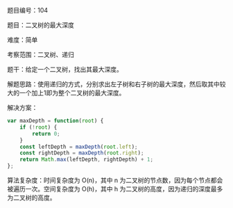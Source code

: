 题目编号：104

题目：二叉树的最大深度

难度：简单

考察范围：二叉树、递归

题干：给定一个二叉树，找出其最大深度。

解题思路：使用递归的方式，分别求出左子树和右子树的最大深度，然后取其中较大的一个加上1即为整个二叉树的最大深度。

解决方案：

```javascript
var maxDepth = function(root) {
    if (!root) {
        return 0;
    }
    const leftDepth = maxDepth(root.left);
    const rightDepth = maxDepth(root.right);
    return Math.max(leftDepth, rightDepth) + 1;
};
```

算法复杂度：时间复杂度为 O(n)，其中 n 为二叉树的节点数，因为每个节点都会被遍历一次。空间复杂度为 O(h)，其中 h 为二叉树的高度，因为递归的深度最多为二叉树的高度。